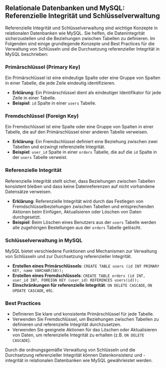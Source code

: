 ## Relationale Datenbanken und MySQL: Referenzielle Integrität und Schlüsselverwaltung

Referenzielle Integrität und Schlüsselverwaltung sind wichtige Konzepte in relationalen Datenbanken wie MySQL. Sie helfen, die Datenintegrität sicherzustellen und die Beziehungen zwischen Tabellen zu definieren. Im Folgenden sind einige grundlegende Konzepte und Best Practices für die Verwaltung von Schlüsseln und die Durchsetzung referenzieller Integrität in MySQL beschrieben:

### Primärschlüssel (Primary Key)

Ein Primärschlüssel ist eine eindeutige Spalte oder eine Gruppe von Spalten in einer Tabelle, die jede Zeile eindeutig identifizieren.

- **Erklärung**: Ein Primärschlüssel dient als eindeutiger Identifikator für jede Zeile in einer Tabelle.
- **Beispiel**: `id` Spalte in einer `users` Tabelle.

### Fremdschlüssel (Foreign Key)

Ein Fremdschlüssel ist eine Spalte oder eine Gruppe von Spalten in einer Tabelle, die auf den Primärschlüssel einer anderen Tabelle verweisen.

- **Erklärung**: Ein Fremdschlüssel definiert eine Beziehung zwischen zwei Tabellen und erzwingt referenzielle Integrität.
- **Beispiel**: `user_id` Spalte in einer `orders` Tabelle, die auf die `id` Spalte in der `users` Tabelle verweist.

### Referenzielle Integrität

Referenzielle Integrität stellt sicher, dass Beziehungen zwischen Tabellen konsistent bleiben und dass keine Datenreferenzen auf nicht vorhandene Datensätze verweisen.

- **Erklärung**: Referenzielle Integrität wird durch das Festlegen von Fremdschlüsselbeziehungen zwischen Tabellen und entsprechenden Aktionen beim Einfügen, Aktualisieren oder Löschen von Daten durchgesetzt.
- **Beispiel**: Beim Löschen eines Benutzers aus der `users` Tabelle werden alle zugehörigen Bestellungen aus der `orders` Tabelle gelöscht.

### Schlüsselverwaltung in MySQL

MySQL bietet verschiedene Funktionen und Mechanismen zur Verwaltung von Schlüsseln und zur Durchsetzung referenzieller Integrität.

- **Erstellen eines Primärschlüssels**: `CREATE TABLE users (id INT PRIMARY KEY, name VARCHAR(50));`
- **Erstellen eines Fremdschlüssels**: `CREATE TABLE orders (id INT, user_id INT, FOREIGN KEY (user_id) REFERENCES users(id));`
- **Einschränkungen für referenzielle Integrität**: `ON DELETE CASCADE`, `ON UPDATE CASCADE`, etc.

### Best Practices

- Definieren Sie klare und konsistente Primärschlüssel für jede Tabelle.
- Verwenden Sie Fremdschlüssel, um Beziehungen zwischen Tabellen zu definieren und referenzielle Integrität durchzusetzen.
- Verwenden Sie geeignete Aktionen für das Löschen oder Aktualisieren von Daten, um referenzielle Integrität zu erhalten (z.B. `ON DELETE CASCADE`).

Durch die ordnungsgemäße Verwaltung von Schlüsseln und die Durchsetzung referenzieller Integrität können Datenkonsistenz und -integrität in relationalen Datenbanken wie MySQL gewährleistet werden.
